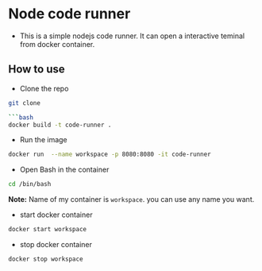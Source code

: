 # Node code runner

- This is a simple nodejs code runner. It can open a interactive teminal from docker container.

## How to use

- Clone the repo

```bash
git clone 

```bash
docker build -t code-runner .
```

- Run the image

```bash
docker run  --name workspace -p 8080:8080 -it code-runner
```

- Open Bash in the container

```bash
cd /bin/bash
```

**Note:** Name of my container is `workspace`. you can use any name you want.

- start docker container

```bash
docker start workspace
```

- stop docker container

```bash
docker stop workspace
```
